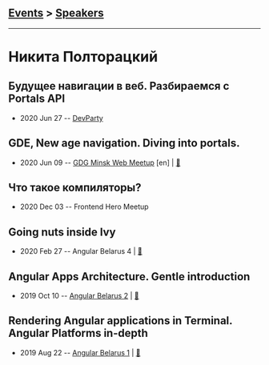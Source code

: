 ## [Events](../README.md) > [Speakers](../speakers.md)
---

# Никита Полторацкий

## Будущее навигации в веб. Разбираемся с Portals API
- 2020 Jun 27 -- [DevParty](https://www.youtube.com/watch?v=l_UaLiqct4Q)    
## GDE, New age navigation. Diving into portals.
- 2020 Jun 09 -- [GDG Minsk Web Meetup](https://www.youtube.com/watch?v=SeiHpb2gIlM) [en] | [:notebook:](https://docs.google.com/presentation/d/1165aL9CwW-lzCp4s1bf9T3po83IoNC-BooDsE8hAIks/edit)  
## Что такое компиляторы?
- 2020 Dec 03 -- Frontend Hero Meetup    
## Going nuts inside Ivy
- 2020 Feb 27 -- Angular Belarus 4  | [:notebook:](https://docs.google.com/presentation/d/1MZlfS1xXq3dp_Y4ata4o0TvOThnQtGZVtTosryvnRQA/edit)  
## Angular Apps Architecture. Gentle introduction
- 2019 Oct 10 -- [Angular Belarus 2](https://www.youtube.com/watch?v=nUX0M1IXQuk)  | [:notebook:](https://slides.com/nikitapoltoratsky/angular-architecture#/)  
## Rendering Angular applications in Terminal. Angular Platforms in-depth
- 2019 Aug 22 -- [Angular Belarus 1](https://www.youtube.com/watch?v=qFKBcit2psU)  | [:notebook:](https://slides.com/nikitapoltoratsky/rendering-angular-applications-in-terminal-2)  
